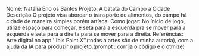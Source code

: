Nome: Natália Eno os Santos
Projeto: A batata do Campo a Cidade
Descrição:O projeto visa abordar o transporte de alimentos, do campo há cidade de maneira simples porém artísca.
Como jogar: No ínicio de jogo, utilize espaço para começar, e seta para a esquerda pra se mover para a esquerda e seta para a direita para se mover para a direita.
Referências: Arte digital no app ''Ibis Paint X''(todas a artes são de minha autoria), com a ajuda da IA para produzir o projeto.(prompt : corrija o código e o otmize) 
